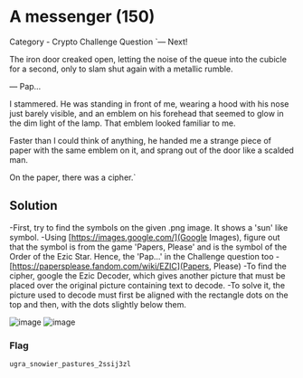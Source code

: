 # A messenger (150)

Category - Crypto
Challenge Question
`— Next!

The iron door creaked open, letting the noise of the queue into the cubicle for a second, only to slam shut again with a metallic rumble.

— Pap…

I stammered. He was standing in front of me, wearing a hood with his nose just barely visible, and an emblem on his forehead that seemed to glow in the dim light of the lamp. That emblem looked familiar to me.

Faster than I could think of anything, he handed me a strange piece of paper with the same emblem on it, and sprang out of the door like a scalded man.

On the paper, there was a cipher.`

## Solution
-First, try to find the symbols on the given .png image. It shows a 'sun' like symbol.
-Using [https://images.google.com/](Google Images), figure out that the symbol is from the game 'Papers, Please' and is the symbol of the Order of the Ezic Star. Hence, the 'Pap...' in the Challenge question too
-[https://papersplease.fandom.com/wiki/EZIC](Papers, Please)
-To find the cipher, google the Ezic Decoder, which gives another picture that must be placed over the original picture containing text to decode.
-To solve it, the picture used to decode must first be aligned with the rectangle dots on the top and then, with the dots slightly below them.

![image](https://github.com/kua23/UgraCTF/assets/61975172/755a2596-7d1a-4af2-b40a-82ebc08fc772)
![image](https://github.com/kua23/UgraCTF/assets/61975172/d1279c7d-4bb2-4c71-866f-d199016d3427)

### Flag
`ugra_snowier_pastures_2ssij3zl`



